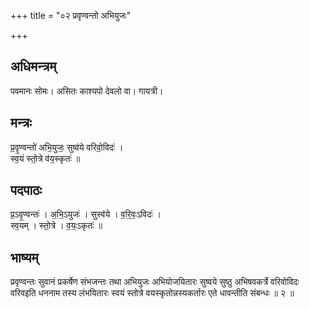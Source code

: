 +++
title = "०२ प्रवृण्वन्तो अभियुजः"

+++
## अधिमन्त्रम्
पवमानः सोमः। असितः काश्यपो देवलो वा। गायत्री।

## मन्त्रः
प्र॒वृ॒ण्वन्तो॑ अभि॒युजः॒ सुष्व॑ये वरिवो॒विदः॑ ।  
स्व॒यं स्तो॒त्रे व॑य॒स्कृतः॑ ॥

## पदपाठः
प्र॒ऽवृ॒ण्वन्तः॑ । अ॒भि॒ऽयुजः॑ । सुस्व॑ये । व॒रि॒वः॒ऽविदः॑ ।  
स्व॒यम् । स्तो॒त्रे । व॒यः॒ऽकृतः॑ ॥

## भाष्यम्
प्रवृण्वन्तः सुवानं प्रकर्षेण संभजन्तः तथा अभियुजः अभियोजयितारः सुष्वये सुष्ठु अभिषवकर्त्रे वरिवोविदः वरिवइति धननाम तस्य लंभयितारः स्वयं स्तोत्रे वयस्कृतोन्नस्यकर्तारः एते धावन्तीति संबन्धः ॥ २ ॥